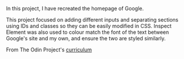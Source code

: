 In this project, I have recreated the homepage of Google.

This project focused on adding different inputs and separating sections using IDs and classes so they can be easily modified in CSS. Inspect Element was also used to colour match the font of the text between Google's site and my own, and ensure the two are styled similarly.

From The Odin Project's [curriculum](http://www.theodinproject.com/courses/web-development-101/lessons/html-css)